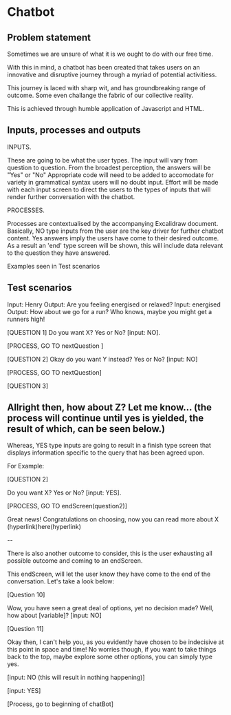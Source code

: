 # Chatbot

## Problem statement

Sometimes we are unsure of what it is we ought to do with our free time.

With this in mind, a chatbot has been created that takes users on an innovative and disruptive journey through a myriad of potential activitiess.

This journey is laced with sharp wit, and has groundbreaking range of outcome. Some even challange the fabric of our collective reality.

This is achieved through humble application of Javascript and HTML.

## Inputs, processes and outputs

INPUTS.

These are going to be what the user types. The input will vary from question to question. From the broadest perception, the answers will be "Yes" or "No"
Appropriate code will need to be added to accomodate for variety in grammatical syntax users will no doubt input.
Effort will be made with each input screen to direct the users to the types of inputs that will render further conversation with the chatbot.

PROCESSES.

Processes are contextualised by the accompanying Excalidraw document. Basically, NO type inputs from the user are the key driver for further chatbot content.
Yes answers imply the users have come to their desired outcome. As a result an 'end' type screen will be shown, this will include data relevant to the question they have answered.

Examples seen in Test scenarios

## Test scenarios

Input: Henry
Output: Are you feeling energised or relaxed?
Input: energised
Output: How about we go for a run? Who knows, maybe you might get a runners high!


[QUESTION 1]
Do you want X? Yes or No? [input: NO].

[PROCESS, GO TO nextQuestion ]

[QUESTION 2]
Okay do you want Y instead? Yes or No? [input: NO]

[PROCESS, GO TO nextQuestion]

[QUESTION 3]

## Allright then, how about Z? Let me know... (the process will continue until yes is yielded, the result of which, can be seen below.)

Whereas, YES type inputs are going to result in a finish type screen that displays information specific to the query that has been agreed upon.

For Example:

[QUESTION 2]

Do you want X? Yes or No? [input: YES].

[PROCESS, GO TO endScreen(question2)]

Great news! Congratulations on choosing, now you can read more about X (hyperlink)here(hyperlink)

--

There is also another outcome to consider, this is the user exhausting all possible outcome and coming to an endScreen.

This endScreen, will let the user know they have come to the end of the conversation. Let's take a look below:

[Question 10]

Wow, you have seen a great deal of options, yet no decision made? Well, how about [variable]?
[input: NO]

[Question 11]

Okay then, I can't help you, as you evidently have chosen to be indecisive at this point in space and time!
No worries though, if you want to take things back to the top, maybe explore some other options, you can simply type yes.

[input: NO (this will result in nothing happening)]

[input: YES]

[Process, go to beginning of chatBot]
